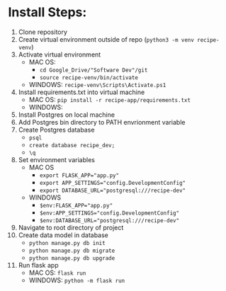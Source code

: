 # Install Steps:

1. Clone repository
2. Create virtual environment outside of repo (```python3 -m venv recipe-venv```)
3. Activate virtual environment
    * MAC OS: 
        * ```cd Google_Drive/"Software Dev"/git```
        * ```source recipe-venv/bin/activate```
    * WINDOWS: ```recipe-venv\Scripts\Activate.ps1```
4. Install requirements.txt into virtual machine
    * MAC OS: ```pip install -r recipe-app/requirements.txt```
    * WINDOWS:
5. Install Postgres on local machine
5. Add Postgres bin directory to PATH envrionment variable
6. Create Postgres database
    * ```psql```
    * ```create database recipe_dev;```
    * ```\q```
7. Set environment variables
    * MAC OS
        * ```export FLASK_APP="app.py"```
        * ```export APP_SETTINGS="config.DevelopmentConfig"```
        * ```export DATABASE_URL="postgresql:///recipe-dev"```
    * WINDOWS
        * ```$env:FLASK_APP="app.py"```
        * ```$env:APP_SETTINGS="config.DevelopmentConfig"```
        * ```$env:DATABASE_URL="postgresql:///recipe-dev"```
8. Navigate to root directory of project
9. Create data model in database
    * ```python manage.py db init```
    * ```python manage.py db migrate```
    * ```python manage.py db upgrade```
10. Run flask app
    * MAC OS: ```flask run```
    * WINDOWS: ```python -m flask run```


